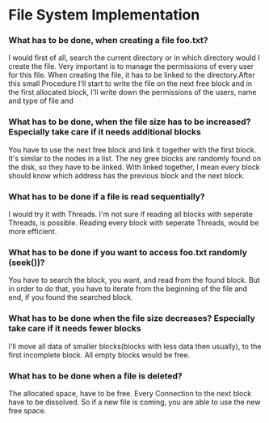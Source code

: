 # File System Implementation

### What has to be done, when creating a file foo.txt?
I would first of all, search the current directory or in which directory would I create the file. Very important is to manage the permissions of every user for this file. When creating the file, it has to be linked to the directory.After this small Procedure I'll start to write the file on the next free block and in the first allocated block, I'll write down the permissions of the users, name and type of file and

### What has to be done, when the file size has to be increased? Especially take care if it needs additional blocks

You have to use the next free block and link it together with the first block.
It's similar to the nodes in a list.
The ney gree blocks are randomly found on the disk, so they have to be linked.
With linked together, I mean every block should know which address has the previous block and the next block.

### What has to be done if a file is read sequentially?
I would try it with Threads. I'm not sure if reading all blocks with seperate Threads, is possible.
Reading every block with seperate Threads, would be more efficient.

### What has to be done if you want to access foo.txt randomly (seek())?
You have to search the block, you want, and read from the found block.
But in order to do that, you have to iterate from the beginning of the file and end, if you found the searched block.

### What has to be done when the file size decreases? Especially take care if it needs fewer blocks
I'll move all data of smaller blocks(blocks with less data then usually), to the first incomplete block. All empty blocks would be free.

### What has to be done when a file is deleted?
The allocated space, have to be free.
Every Connection to the next block have to be dissolved.
So if a new file is coming, you are able to use the new free space.
